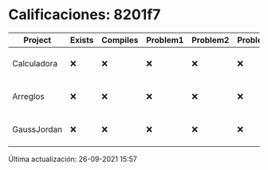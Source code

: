 # Calificaciones: 8201f7
|Project|Exists|Compiles|Problem1|Problem2|Problem3|Extra|CommitHash|CommitDate|CheckDate|Comments|DueDate|Grade|
|-|-|-|-|-|-|-|-|-|-|-|-|-|
|Calculadora|❌|❌|❌|❌|❌|❌|NA|NA|26-09-2021 15:57:44|No se encontró el archivo en PracticasComputacionI/Calculadora/Calculadora.cpp|17-09-2021 21:00:00|5.0|
|Arreglos|❌|❌|❌|❌|❌|❌|NA|NA|26-09-2021 15:57:44|No se encontró el archivo en PracticasComputacionI/Arreglos/Arreglos.cpp|24-09-2021 21:00:00|5.0|
|GaussJordan|❌|❌|❌|❌|❌|❌|NA|NA|26-09-2021 15:57:44|No se encontró el archivo en PracticasComputacionI/GaussJordan/GaussJordan.cpp|01-10-2020 21:00:00|5.0|

Última actualización: 26-09-2021 15:57